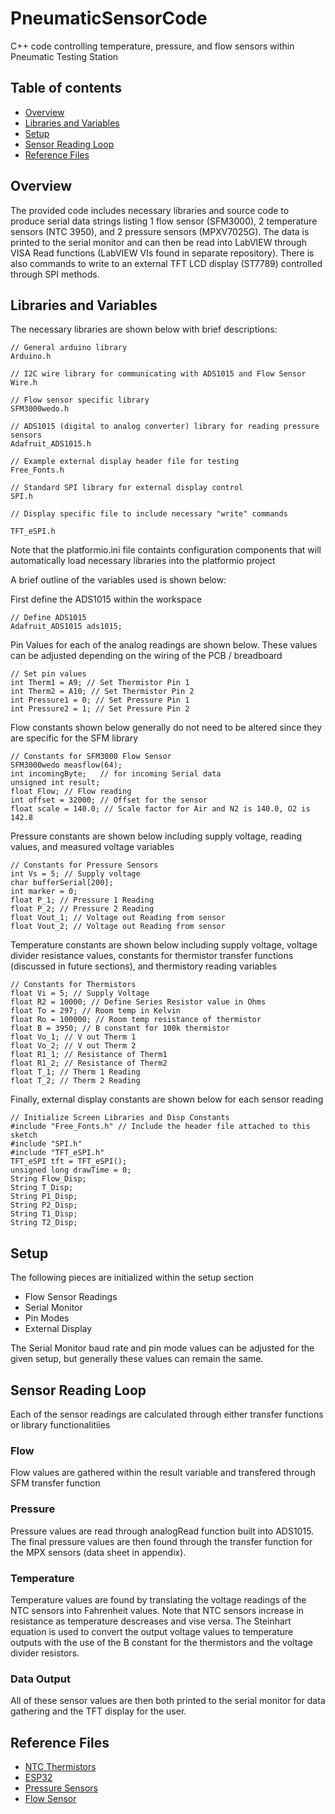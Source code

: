 # PneumaticSensorCode

C++ code controlling temperature, pressure, and flow sensors within Pneumatic Testing Station

## Table of contents
* [Overview](#overview)
* [Libraries and Variables](#libraries-and-variables)
* [Setup](#setup)
* [Sensor Reading Loop](#sensor-reading-loop)
* [Reference Files](#reference-files)

## Overview

The provided code includes necessary libraries and source code to produce serial data strings listing 1 flow sensor (SFM3000), 2 temperature sensors (NTC 3950), and 2 pressure sensors (MPXV7025G). The data is printed to the serial monitor and can then be read into LabVIEW through VISA Read functions (LabVIEW VIs found in separate repository). There is also commands to write to an external TFT LCD display (ST7789) controlled through SPI methods.

## Libraries and Variables

The necessary libraries are shown below with brief descriptions:

```
// General arduino library
Arduino.h

// I2C wire library for communicating with ADS1015 and Flow Sensor
Wire.h 

// Flow sensor specific library
SFM3000wedo.h 

// ADS1015 (digital to analog converter) library for reading pressure sensors
Adafruit_ADS1015.h 

// Example external display header file for testing
Free_Fonts.h 

// Standard SPI library for external display control
SPI.h 

// Display specific file to include necessary "write" commands

TFT_eSPI.h 
```

Note that the platformio.ini file containts configuration components that will automatically load necessary libraries into the platformio project

A brief outline of the variables used is shown below:

First define the ADS1015 within the workspace

```
// Define ADS1015
Adafruit_ADS1015 ads1015;
```

Pin Values for each of the analog readings are shown below. These values can be adjusted depending on the wiring of the PCB / breadboard
```
// Set pin values
int Therm1 = A9; // Set Thermistor Pin 1
int Therm2 = A10; // Set Thermistor Pin 2
int Pressure1 = 0; // Set Pressure Pin 1
int Pressure2 = 1; // Set Pressure Pin 2
```

Flow constants shown below generally do not need to be altered since they are specific for the SFM library

```
// Constants for SFM3000 Flow Sensor
SFM3000wedo measflow(64);
int incomingByte;   // for incoming Serial data
unsigned int result;
float Flow; // Flow reading
int offset = 32000; // Offset for the sensor
float scale = 140.0; // Scale factor for Air and N2 is 140.0, O2 is 142.8
```

Pressure constants are shown below including supply voltage, reading values, and measured voltage variables

```
// Constants for Pressure Sensors
int Vs = 5; // Supply voltage
char bufferSerial[200];
int marker = 0;
float P_1; // Pressure 1 Reading
float P_2; // Pressure 2 Reading
float Vout_1; // Voltage out Reading from sensor
float Vout_2; // Voltage out Reading from sensor
```

Temperature constants are shown below including supply voltage, voltage divider resistance values, constants for thermistor transfer functions (discussed in future sections), and thermistory reading variables

```
// Constants for Thermistors
float Vi = 5; // Supply Voltage
float R2 = 10000; // Define Series Resistor value in Ohms
float To = 297; // Room temp in Kelvin
float Ro = 100000; // Room temp resistance of thermistor
float B = 3950; // B constant for 100k thermistor
float Vo_1; // V out Therm 1
float Vo_2; // V out Therm 2
float R1_1; // Resistance of Therm1
float R1_2; // Resistance of Therm2
float T_1; // Therm 1 Reading
float T_2; // Therm 2 Reading
```

Finally, external display constants are shown below for each sensor reading

```
// Initialize Screen Libraries and Disp Constants
#include "Free_Fonts.h" // Include the header file attached to this sketch
#include "SPI.h"
#include "TFT_eSPI.h"
TFT_eSPI tft = TFT_eSPI();
unsigned long drawTime = 0;
String Flow_Disp;
String T_Disp;
String P1_Disp;
String P2_Disp;
String T1_Disp;
String T2_Disp;
```

## Setup

The following pieces are initialized within the setup section

* Flow Sensor Readings
* Serial Monitor
* Pin Modes
* External Display

The Serial Monitor baud rate and pin mode values can be adjusted for the given setup, but generally these values can remain the same.

## Sensor Reading Loop

Each of the sensor readings are calculated through either transfer functions or library functionalitiies

### Flow

Flow values are gathered within the result variable and transfered through SFM transfer function

### Pressure

Pressure values are read through analogRead function built into ADS1015. The final pressure values are then found through the transfer function for the MPX sensors (data sheet in appendix).

### Temperature

Temperature values are found by translating the voltage readings of the NTC sensors into Fahrenheit values. Note that NTC sensors increase in resistance as temperature descreases and vise versa. The Steinhart equation is used to convert the output voltage values to temperature outputs with the use of the B constant for the thermistors and the voltage divider resistors.

### Data Output

All of these sensor values are then both printed to the serial monitor for data gathering and the TFT display for the user.

## Reference Files

* [NTC Thermistors](https://drive.google.com/file/d/1_lHE7f3WpF-EfXMwU8j3nHWwyJp8GtlP/view?usp=sharing)
* [ESP32](https://drive.google.com/file/d/1CIoa6Am3PvPp-QFPdmDZbroRR86utgej/view?usp=sharing)
* [Pressure Sensors](https://drive.google.com/file/d/1t7lr9Ug06I8soxHhNLLeWb63RK0vVjjf/view?usp=sharing)
* [Flow Sensor](https://drive.google.com/file/d/1RW7EKiJrZ52DmqxEUcTtVEUl_KeTw4Xp/view?usp=sharing)
